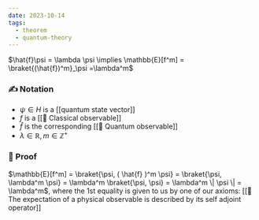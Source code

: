 ```yaml
---
date: 2023-10-14
tags:
  - theorem
  - quantum-theory
---
```

$\hat{f}\psi = \lambda \psi \implies \mathbb{E}[f^m] = \braket{(\hat{f})^m}_\psi =\lambda^m$
### ✍️  Notation
- $\psi \in H$ is a [[quantum state vector]]
- $f$ is a [[📘 Classical observable]]
- $\hat{f}$ is the corresponding [[📘 Quantum observable]]
- $\lambda \in \mathbb{R}, m \in \mathbb{Z}^+$ 
### 🧠 Proof
$\mathbb{E}[f^m] = \braket{\psi, ( \hat{f} )^m \psi} = \braket{\psi, \lambda^m \psi} = \lambda^m \braket{\psi, \psi} = \lambda^m \| \psi \| = \lambda^m$, where the 1st equality is given to us by one of our axioms: [[📕 The expectation of a physical observable is described by its self adjoint operator]] 